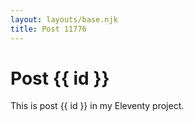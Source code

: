 ```yaml
---
layout: layouts/base.njk
title: Post 11776
---
```


# Post {{ id }}

This is post {{ id }} in my Eleventy project.
